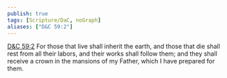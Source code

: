 ```yaml
---
publish: true
tags: [Scripture/DaC, noGraph]
aliases: ["D&C 59:2"]
---
```

[D&C 59:2](https://churchofjesuschrist.org/study/scriptures/dc-testament/dc/59?lang=eng&id=p2#p2) For those that live shall inherit the earth, and those that die shall rest from all their labors, and their works shall follow them; and they shall receive a crown in the mansions of my Father, which I have prepared for them.
